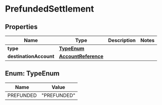 

# PrefundedSettlement


## Properties

| Name | Type | Description | Notes |
|------------ | ------------- | ------------- | -------------|
|**type** | [**TypeEnum**](#TypeEnum) |  |  |
|**destinationAccount** | [**AccountReference**](AccountReference.md) |  |  |



## Enum: TypeEnum

| Name | Value |
|---- | -----|
| PREFUNDED | &quot;PREFUNDED&quot; |




